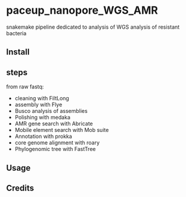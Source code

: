 # paceup_nanopore_WGS_AMR
snakemake pipeline dedicated to analysis of WGS analysis of resistant bacteria 

## Install

## steps 

from raw fastq:

* cleaning with FiltLong
* assembly with Flye
* Busco analysis of assemblies
* Polishing with medaka
* AMR gene search with Abricate
* Mobile element search with Mob suite
* Annotation with prokka
* core genome alignment with roary
* Phylogenomic tree with FastTree

## Usage

## Credits


